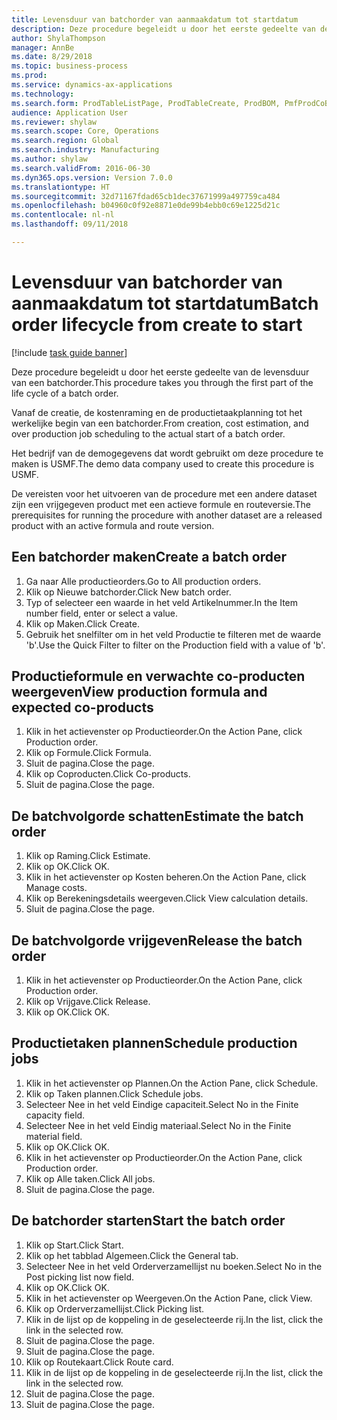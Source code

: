 ```yaml
--- 
title: Levensduur van batchorder van aanmaakdatum tot startdatum
description: Deze procedure begeleidt u door het eerste gedeelte van de levensduur van een batchorder.
author: ShylaThompson
manager: AnnBe
ms.date: 8/29/2018
ms.topic: business-process
ms.prod: 
ms.service: dynamics-ax-applications
ms.technology: 
ms.search.form: ProdTableListPage, ProdTableCreate, ProdBOM, PmfProdCoBy, ProdParmCostEstimation, ProdCalcTrans, ProdParmRelease, ProdSchedule, ProdRouteJob, ProdParmStartUp, ProdJournalTransBOM, ProdJournalTransRoute
audience: Application User
ms.reviewer: shylaw
ms.search.scope: Core, Operations
ms.search.region: Global
ms.search.industry: Manufacturing
ms.author: shylaw
ms.search.validFrom: 2016-06-30
ms.dyn365.ops.version: Version 7.0.0
ms.translationtype: HT
ms.sourcegitcommit: 32d71167fdad65cb1dec37671999a497759ca484
ms.openlocfilehash: b04960c0f92e8871e0de99b4ebb0c69e1225d21c
ms.contentlocale: nl-nl
ms.lasthandoff: 09/11/2018

---
```

# <a name="batch-order-lifecycle-from-create-to-start"></a><span data-ttu-id="7b7a0-103">Levensduur van batchorder van aanmaakdatum tot startdatum</span><span class="sxs-lookup"><span data-stu-id="7b7a0-103">Batch order lifecycle from create to start</span></span>

[!include [task guide banner](../../includes/task-guide-banner.md)]

<span data-ttu-id="7b7a0-104">Deze procedure begeleidt u door het eerste gedeelte van de levensduur van een batchorder.</span><span class="sxs-lookup"><span data-stu-id="7b7a0-104">This procedure takes you through the first part of the life cycle of a batch order.</span></span>

<span data-ttu-id="7b7a0-105">Vanaf de creatie, de kostenraming en de productietaakplanning tot het werkelijke begin van een batchorder.</span><span class="sxs-lookup"><span data-stu-id="7b7a0-105">From creation, cost estimation, and over production job scheduling to the actual start of a batch order.</span></span>



<span data-ttu-id="7b7a0-106">Het bedrijf van de demogegevens dat wordt gebruikt om deze procedure te maken is USMF.</span><span class="sxs-lookup"><span data-stu-id="7b7a0-106">The demo data company used to create this procedure is USMF.</span></span> 



<span data-ttu-id="7b7a0-107">De vereisten voor het uitvoeren van de procedure met een andere dataset zijn een vrijgegeven product met een actieve formule en routeversie.</span><span class="sxs-lookup"><span data-stu-id="7b7a0-107">The prerequisites for running the procedure with another dataset are a released product with an active formula and route version.</span></span>


## <a name="create-a-batch-order"></a><span data-ttu-id="7b7a0-108">Een batchorder maken</span><span class="sxs-lookup"><span data-stu-id="7b7a0-108">Create a batch order</span></span>
1. <span data-ttu-id="7b7a0-109">Ga naar Alle productieorders.</span><span class="sxs-lookup"><span data-stu-id="7b7a0-109">Go to All production orders.</span></span>
2. <span data-ttu-id="7b7a0-110">Klik op Nieuwe batchorder.</span><span class="sxs-lookup"><span data-stu-id="7b7a0-110">Click New batch order.</span></span>
3. <span data-ttu-id="7b7a0-111">Typ of selecteer een waarde in het veld Artikelnummer.</span><span class="sxs-lookup"><span data-stu-id="7b7a0-111">In the Item number field, enter or select a value.</span></span>
4. <span data-ttu-id="7b7a0-112">Klik op Maken.</span><span class="sxs-lookup"><span data-stu-id="7b7a0-112">Click Create.</span></span>
5. <span data-ttu-id="7b7a0-113">Gebruik het snelfilter om in het veld Productie te filteren met de waarde 'b'.</span><span class="sxs-lookup"><span data-stu-id="7b7a0-113">Use the Quick Filter to filter on the Production field with a value of 'b'.</span></span>

## <a name="view-production-formula-and-expected-co-products"></a><span data-ttu-id="7b7a0-114">Productieformule en verwachte co-producten weergeven</span><span class="sxs-lookup"><span data-stu-id="7b7a0-114">View production formula and expected co-products</span></span>
1. <span data-ttu-id="7b7a0-115">Klik in het actievenster op Productieorder.</span><span class="sxs-lookup"><span data-stu-id="7b7a0-115">On the Action Pane, click Production order.</span></span>
2. <span data-ttu-id="7b7a0-116">Klik op Formule.</span><span class="sxs-lookup"><span data-stu-id="7b7a0-116">Click Formula.</span></span>
3. <span data-ttu-id="7b7a0-117">Sluit de pagina.</span><span class="sxs-lookup"><span data-stu-id="7b7a0-117">Close the page.</span></span>
4. <span data-ttu-id="7b7a0-118">Klik op Coproducten.</span><span class="sxs-lookup"><span data-stu-id="7b7a0-118">Click Co-products.</span></span>
5. <span data-ttu-id="7b7a0-119">Sluit de pagina.</span><span class="sxs-lookup"><span data-stu-id="7b7a0-119">Close the page.</span></span>

## <a name="estimate-the-batch-order"></a><span data-ttu-id="7b7a0-120">De batchvolgorde schatten</span><span class="sxs-lookup"><span data-stu-id="7b7a0-120">Estimate the batch order</span></span>
1. <span data-ttu-id="7b7a0-121">Klik op Raming.</span><span class="sxs-lookup"><span data-stu-id="7b7a0-121">Click Estimate.</span></span>
2. <span data-ttu-id="7b7a0-122">Klik op OK.</span><span class="sxs-lookup"><span data-stu-id="7b7a0-122">Click OK.</span></span>
3. <span data-ttu-id="7b7a0-123">Klik in het actievenster op Kosten beheren.</span><span class="sxs-lookup"><span data-stu-id="7b7a0-123">On the Action Pane, click Manage costs.</span></span>
4. <span data-ttu-id="7b7a0-124">Klik op Berekeningsdetails weergeven.</span><span class="sxs-lookup"><span data-stu-id="7b7a0-124">Click View calculation details.</span></span>
5. <span data-ttu-id="7b7a0-125">Sluit de pagina.</span><span class="sxs-lookup"><span data-stu-id="7b7a0-125">Close the page.</span></span>

## <a name="release-the-batch-order"></a><span data-ttu-id="7b7a0-126">De batchvolgorde vrijgeven</span><span class="sxs-lookup"><span data-stu-id="7b7a0-126">Release the batch order</span></span>
1. <span data-ttu-id="7b7a0-127">Klik in het actievenster op Productieorder.</span><span class="sxs-lookup"><span data-stu-id="7b7a0-127">On the Action Pane, click Production order.</span></span>
2. <span data-ttu-id="7b7a0-128">Klik op Vrijgave.</span><span class="sxs-lookup"><span data-stu-id="7b7a0-128">Click Release.</span></span>
3. <span data-ttu-id="7b7a0-129">Klik op OK.</span><span class="sxs-lookup"><span data-stu-id="7b7a0-129">Click OK.</span></span>

## <a name="schedule-production-jobs"></a><span data-ttu-id="7b7a0-130">Productietaken plannen</span><span class="sxs-lookup"><span data-stu-id="7b7a0-130">Schedule production jobs</span></span>
1. <span data-ttu-id="7b7a0-131">Klik in het actievenster op Plannen.</span><span class="sxs-lookup"><span data-stu-id="7b7a0-131">On the Action Pane, click Schedule.</span></span>
2. <span data-ttu-id="7b7a0-132">Klik op Taken plannen.</span><span class="sxs-lookup"><span data-stu-id="7b7a0-132">Click Schedule jobs.</span></span>
3. <span data-ttu-id="7b7a0-133">Selecteer Nee in het veld Eindige capaciteit.</span><span class="sxs-lookup"><span data-stu-id="7b7a0-133">Select No in the Finite capacity field.</span></span>
4. <span data-ttu-id="7b7a0-134">Selecteer Nee in het veld Eindig materiaal.</span><span class="sxs-lookup"><span data-stu-id="7b7a0-134">Select No in the Finite material field.</span></span>
5. <span data-ttu-id="7b7a0-135">Klik op OK.</span><span class="sxs-lookup"><span data-stu-id="7b7a0-135">Click OK.</span></span>
6. <span data-ttu-id="7b7a0-136">Klik in het actievenster op Productieorder.</span><span class="sxs-lookup"><span data-stu-id="7b7a0-136">On the Action Pane, click Production order.</span></span>
7. <span data-ttu-id="7b7a0-137">Klik op Alle taken.</span><span class="sxs-lookup"><span data-stu-id="7b7a0-137">Click All jobs.</span></span>
8. <span data-ttu-id="7b7a0-138">Sluit de pagina.</span><span class="sxs-lookup"><span data-stu-id="7b7a0-138">Close the page.</span></span>

## <a name="start-the-batch-order"></a><span data-ttu-id="7b7a0-139">De batchorder starten</span><span class="sxs-lookup"><span data-stu-id="7b7a0-139">Start the batch order</span></span>
1. <span data-ttu-id="7b7a0-140">Klik op Start.</span><span class="sxs-lookup"><span data-stu-id="7b7a0-140">Click Start.</span></span>
2. <span data-ttu-id="7b7a0-141">Klik op het tabblad Algemeen.</span><span class="sxs-lookup"><span data-stu-id="7b7a0-141">Click the General tab.</span></span>
3. <span data-ttu-id="7b7a0-142">Selecteer Nee in het veld Orderverzamellijst nu boeken.</span><span class="sxs-lookup"><span data-stu-id="7b7a0-142">Select No in the Post picking list now field.</span></span>
4. <span data-ttu-id="7b7a0-143">Klik op OK.</span><span class="sxs-lookup"><span data-stu-id="7b7a0-143">Click OK.</span></span>
5. <span data-ttu-id="7b7a0-144">Klik in het actievenster op Weergeven.</span><span class="sxs-lookup"><span data-stu-id="7b7a0-144">On the Action Pane, click View.</span></span>
6. <span data-ttu-id="7b7a0-145">Klik op Orderverzamellijst.</span><span class="sxs-lookup"><span data-stu-id="7b7a0-145">Click Picking list.</span></span>
7. <span data-ttu-id="7b7a0-146">Klik in de lijst op de koppeling in de geselecteerde rij.</span><span class="sxs-lookup"><span data-stu-id="7b7a0-146">In the list, click the link in the selected row.</span></span>
8. <span data-ttu-id="7b7a0-147">Sluit de pagina.</span><span class="sxs-lookup"><span data-stu-id="7b7a0-147">Close the page.</span></span>
9. <span data-ttu-id="7b7a0-148">Sluit de pagina.</span><span class="sxs-lookup"><span data-stu-id="7b7a0-148">Close the page.</span></span>
10. <span data-ttu-id="7b7a0-149">Klik op Routekaart.</span><span class="sxs-lookup"><span data-stu-id="7b7a0-149">Click Route card.</span></span>
11. <span data-ttu-id="7b7a0-150">Klik in de lijst op de koppeling in de geselecteerde rij.</span><span class="sxs-lookup"><span data-stu-id="7b7a0-150">In the list, click the link in the selected row.</span></span>
12. <span data-ttu-id="7b7a0-151">Sluit de pagina.</span><span class="sxs-lookup"><span data-stu-id="7b7a0-151">Close the page.</span></span>
13. <span data-ttu-id="7b7a0-152">Sluit de pagina.</span><span class="sxs-lookup"><span data-stu-id="7b7a0-152">Close the page.</span></span>


